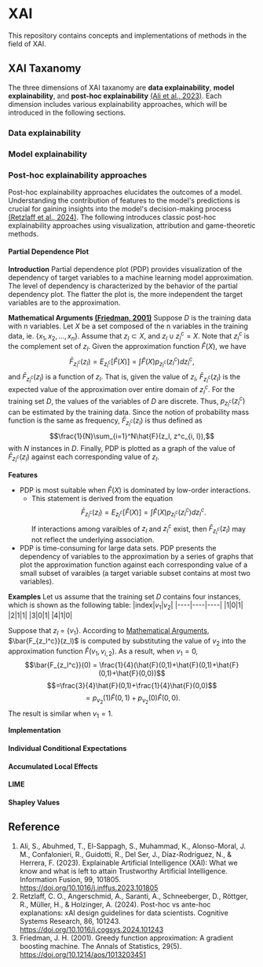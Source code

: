 # XAI
This repository contains concepts and implementations of methods in the field of XAI. 

## XAI Taxanomy
The three dimensions of XAI taxanomy are **data explainability**, **model explainability**, and **post-hoc explainability** [(Ali et al., 2023)](#reference). Each dimension includes various explainability approaches, which will be introduced in the following sections.

### Data explainability
### Model explainability
### Post-hoc explainability approaches
Post-hoc explainability approaches elucidates the outcomes of a model. Understanding the contribution of features to the model's predictions is crucial for gaining insights into the model's decision-making process [(Retzlaff et al., 2024)](#reference). The following introduces classic post-hoc explainability approaches using visualization, attribution and game-theoretic methods.  
#### Partial Dependence Plot
**Introduction**
Partial dependence plot (PDP) provides visualization of the dependency of target variables to a machine learning model approximation. The level of dependency is characterized by the behavior of the partial dependency plot. The flatter the plot is, the more independent the target variables are to the approximation.

<a id="math"></a>
**Mathematical Arguments [(Friedman, 2001)](#reference)**
Suppose $D$ is the training data with n variables. Let $X$ be a set composed of the n variables in the training data, ie. $\{x_1, x_2, ..., x_n\}$. Assume that $z_l\subset X$, and $z_l \cup z_l^c = X$. Note that $z_l^c$ is the complement set of $z_l$. Given the approximation function $\hat{F}(X)$, we have $$\bar{F}_{z_l^c}(z_l)=E_{z_l^c}[\hat{F}(X)]=\int\hat{F}(X)p_{z_l^c}(z_l^c)dz_l^c,$$ and $\bar{F}_{z_l^c}(z_l)$ is a function of $z_l$. That is, given the value of $z_l$, $\bar{F}_{z_l^c}(z_l)$ is the expected value of the approximation over entire domain of $z_l^c$.
For the training set $D$, the values of the variables of $D$ are discrete. Thus, $p_{z_l^c}(z_l^c)$  can be estimated by the training data. Since the notion of probability mass function is the same as frequency, $\bar{F}_{z_l^c}(z_l)$ is thus defined as $$\frac{1}{N}\sum_{i=1}^N\hat{F}(z_l, z^c_{i, l}),$$ with $N$ instances in $D$. Finally, PDP is plotted as a graph of the value of $\bar{F}_{z_l^c}(z_l)$ against each corresponding value of $z_l$.

**Features**
* PDP is most suitable when $\hat{F}(X)$ is dominated by low-order interactions.
    * This statement is derived from the equation $$\bar{F}_{z_l^c}(z_l)=E_{z_l^c}[\hat{F}(X)]=\int\hat{F}(X)p_{z_l^c}(z_l^c)dz_l^c.$$ If interactions among varaibles of $z_l$ and $z_l^c$ exist, then $\bar{F}_{z_l^c}(z_l)$ may not reflect the underlying association.
* PDP is time-consuming for large data sets. PDP presents the dependency of variables to the approximation by a series of graphs that plot the approximation function against each corresponding value of a small subset of varaibles (a target variable subset contains at most two variables). 

**Examples**
Let us assume that the training set $D$ contains four instances, which is shown as the following table:
|index|$v_1$|$v_2$|
|----|----|----|
|1|0|1|
|2|1|1|
|3|0|1|
|4|1|0|

Suppose that $z_l$ = {$v_1$}.
According to [Mathematical Arguments](#math), $\bar{F_{z_l^c}}(z_l)$ is computed by substituting the value of $v_2$ into the approximation function $\hat{F}(v_1, v_{i, 2}).$ As a result, when $v_1=0$, $$\bar{F_{z_l^c}}(0) = \frac{1}{4}(\hat{F}(0,1)+\hat{F}(0,1)+\hat{F}(0,1)+\hat{F}(0,0))$$ $$=\frac{3}{4}\hat{F}(0,1)+\frac{1}{4}\hat{F}(0,0)$$$$=p_{v_2}(1)\hat{F}(0,1)+p_{v_2}(0)\hat{F}(0,0).$$ The result is similar when $v_1=1.$

**Implementation**
#### Individual Conditional Expectations
#### Accumulated Local Effects
#### LIME
#### Shapley Values
## Reference
1. Ali, S., Abuhmed, T., El-Sappagh, S., Muhammad, K., Alonso-Moral, J. M., Confalonieri, R., Guidotti, R., Del Ser, J., Díaz-Rodríguez, N., & Herrera, F. (2023). Explainable Artificial Intelligence (XAI): What we know and what is left to attain Trustworthy Artificial Intelligence. Information Fusion, 99, 101805. https://doi.org/10.1016/j.inffus.2023.101805
2. Retzlaff, C. O., Angerschmid, A., Saranti, A., Schneeberger, D., Röttger, R., Müller, H., & Holzinger, A. (2024). Post-hoc vs ante-hoc explanations: xAI design guidelines for data scientists. Cognitive Systems Research, 86, 101243. https://doi.org/10.1016/j.cogsys.2024.101243
3. Friedman, J. H. (2001). Greedy function approximation: A gradient boosting machine. The Annals of Statistics, 29(5). https://doi.org/10.1214/aos/1013203451

